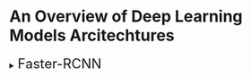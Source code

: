 # An Overview of Deep Learning Models Arcitechtures

<details>
<summary><font size=5>Faster-RCNN</font></summary>

- Useful Blogs
    - https://blog.paperspace.com/faster-r-cnn-explained-object-detection/

- R-CNN was a 2014 UC Berkley model that was 3 stage. (1) extract 2k region proposals from an input image (2) compute CNN features on regions and (3) classify regions with SVM. It was a strong model, but it couldn't be trained end-to-end, it has to cache the extracted CNN features requiring many GBs, and each region is fed independently to the CNN making it impossible to run in realtime
- Fast R-CNN was proposed by Facebook AI that included an ROI Pooling layer to extract equal-length feature vectors from all ROIs in the same image. It's a single end-to-end model that shares computations across ROIs. It doesn't require caching of features, so it can run much more quickly and it's more accurate as it turns out. There is no SVM classification, just FC layers after ROI pooling. It still relies on the time consuming selective search algorithm to generate ROIs
- Faster R-CNN is an extension of Fast R-CNN that uses a fully convolutional network with attention to propose ROIs (this is called the Region Proposal Network (RPN)). It also uses multiple reference anchor boxes at different scales and aspect ratios to detect objects. 
    - The RPN is a network, not a selective search algorithm, so it can be trained end-to-end.
    - There are typically 9 anchor boxes that are predicted on (3 for scale and 3 for aspect)
    - The model outputs whether the ROI of the anchor box is backgrd or object
    - The model uses the Intersection-over-Union (IoU) of the anchor box to give an objectiveness score. For the results of the different 9 anchor boxes, an objectiveness class of 1 is given for all that are >0.7. If none are, then choose one that's above 0.5. An objective class of 0 is given for any scored <0.3. Any remaining are not given an objectiveness class and are not used to train the classifier
</details>